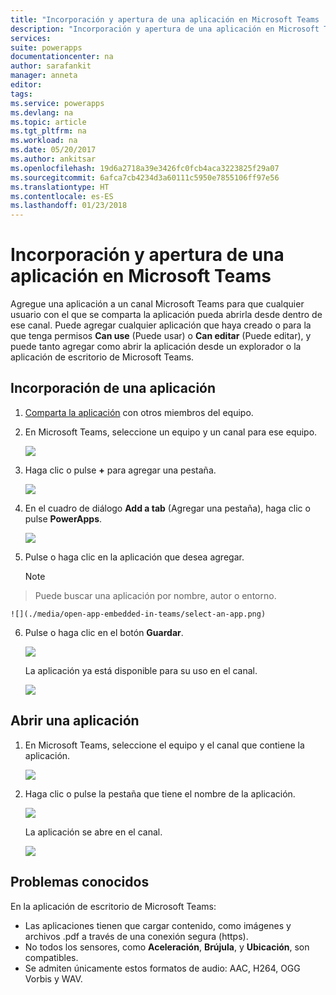 ```yaml
---
title: "Incorporación y apertura de una aplicación en Microsoft Teams | Microsoft Docs"
description: "Incorporación y apertura de una aplicación en Microsoft Teams."
services: 
suite: powerapps
documentationcenter: na
author: sarafankit
manager: anneta
editor: 
tags: 
ms.service: powerapps
ms.devlang: na
ms.topic: article
ms.tgt_pltfrm: na
ms.workload: na
ms.date: 05/20/2017
ms.author: ankitsar
ms.openlocfilehash: 19d6a2718a39e3426fc0fcb4aca3223825f29a07
ms.sourcegitcommit: 6afca7cb4234d3a60111c5950e7855106ff97e56
ms.translationtype: HT
ms.contentlocale: es-ES
ms.lasthandoff: 01/23/2018
---
```

# <a name="add-and-open-an-app-in-microsoft-teams"></a>Incorporación y apertura de una aplicación en Microsoft Teams
Agregue una aplicación a un canal Microsoft Teams para que cualquier usuario con el que se comparta la aplicación pueda abrirla desde dentro de ese canal. Puede agregar cualquier aplicación que haya creado o para la que tenga permisos **Can use** (Puede usar) o **Can editar** (Puede editar), y puede tanto agregar como abrir la aplicación desde un explorador o la aplicación de escritorio de Microsoft Teams.

## <a name="add-an-app"></a>Incorporación de una aplicación
1. [Comparta la aplicación](share-app.md) con otros miembros del equipo.
2. En Microsoft Teams, seleccione un equipo y un canal para ese equipo.
   
    ![](./media/open-app-embedded-in-teams/teams-select-channel.png)
3. Haga clic o pulse **+** para agregar una pestaña.
   
    ![](./media/open-app-embedded-in-teams/teams-add-tab.png)
4. En el cuadro de diálogo **Add a tab** (Agregar una pestaña), haga clic o pulse **PowerApps**.
   
    ![](./media/open-app-embedded-in-teams/add-a-tab.png)
5. Pulse o haga clic en la aplicación que desea agregar.
   
    > [!NOTE]
> Puede buscar una aplicación por nombre, autor o entorno.
   
    ![](./media/open-app-embedded-in-teams/select-an-app.png)
6. Pulse o haga clic en el botón **Guardar**.
   
    ![](./media/open-app-embedded-in-teams/save-tab.png)
   
    La aplicación ya está disponible para su uso en el canal.
   
    ![](./media/open-app-embedded-in-teams/app-in-channel.png)

## <a name="open-an-app"></a>Abrir una aplicación
1. En Microsoft Teams, seleccione el equipo y el canal que contiene la aplicación.
   
    ![](./media/open-app-embedded-in-teams/teams-select-channel.png)
2. Haga clic o pulse la pestaña que tiene el nombre de la aplicación.
   
    ![](./media/open-app-embedded-in-teams/open-tab.png)
   
    La aplicación se abre en el canal.
   
    ![](./media/open-app-embedded-in-teams/app-in-channel.png)

## <a name="known-issues"></a>Problemas conocidos
En la aplicación de escritorio de Microsoft Teams:

* Las aplicaciones tienen que cargar contenido, como imágenes y archivos .pdf a través de una conexión segura (https).
* No todos los sensores, como **Aceleración**, **Brújula**, y **Ubicación**, son compatibles.
* Se admiten únicamente estos formatos de audio: AAC, H264, OGG Vorbis y WAV.

